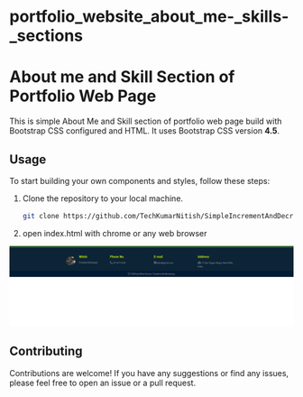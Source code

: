 # portfolio_website_about_me-_skills-_sections
# About me and Skill Section of Portfolio Web Page
This is simple About Me and Skill section of  portfolio web page build  with Bootstrap CSS configured and HTML. It uses Bootstrap CSS version **4.5**.

## Usage

To start building your own components and styles, follow these steps:

1. Clone the repository to your local machine.
    ```sh
    git clone https://github.com/TechKumarNitish/SimpleIncrementAndDecrementApp_REACTJS_Html_tailwindCss.git
    ```

1. open index.html with chrome or any web browser

<img src="https://github.com/TechKumarNitish/portfolio_website_footer_section/blob/main/Screenshot%20from%202023-08-11%2013-21-38.png"/>

## Contributing

Contributions are welcome! If you have any suggestions or find any issues, please feel free to open an issue or a pull request.
